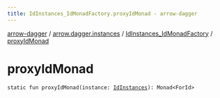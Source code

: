 ```yaml
---
title: IdInstances_IdMonadFactory.proxyIdMonad - arrow-dagger
---
```


[arrow-dagger](../../index.html) / [arrow.dagger.instances](../index.html) / [IdInstances_IdMonadFactory](index.html) / [proxyIdMonad](./proxy-id-monad.html)

# proxyIdMonad

`static fun proxyIdMonad(instance: `[`IdInstances`](../-id-instances/index.html)`): Monad<ForId>`